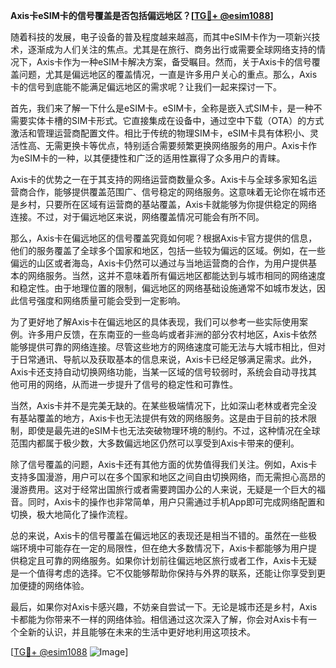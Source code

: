 **Axis卡eSIM卡的信号覆盖是否包括偏远地区？[[TG💪+ @esim1088](https://t.me/s/esim1088)]**

随着科技的发展，电子设备的普及程度越来越高，而其中eSIM卡作为一项新兴技术，逐渐成为人们关注的焦点。尤其是在旅行、商务出行或需要全球网络支持的情况下，Axis卡作为一种eSIM卡解决方案，备受瞩目。然而，关于Axis卡的信号覆盖问题，尤其是偏远地区的覆盖情况，一直是许多用户关心的重点。那么，Axis卡的信号到底能不能满足偏远地区的需求呢？让我们一起来探讨一下。

首先，我们来了解一下什么是eSIM卡。eSIM卡，全称是嵌入式SIM卡，是一种不需要实体卡槽的SIM卡形式。它直接集成在设备中，通过空中下载（OTA）的方式激活和管理运营商配置文件。相比于传统的物理SIM卡，eSIM卡具有体积小、灵活性高、无需更换卡等优点，特别适合需要频繁更换网络服务的用户。Axis卡作为eSIM卡的一种，以其便捷性和广泛的适用性赢得了众多用户的青睐。

Axis卡的优势之一在于其支持的网络运营商数量众多。Axis卡与全球多家知名运营商合作，能够提供覆盖范围广、信号稳定的网络服务。这意味着无论你在城市还是乡村，只要所在区域有运营商的基站覆盖，Axis卡就能够为你提供稳定的网络连接。不过，对于偏远地区来说，网络覆盖情况可能会有所不同。

那么，Axis卡在偏远地区的信号覆盖究竟如何呢？根据Axis卡官方提供的信息，他们的服务覆盖了全球多个国家和地区，包括一些较为偏远的区域。例如，在一些偏远的山区或者海岛，Axis卡仍然可以通过与当地运营商的合作，为用户提供基本的网络服务。当然，这并不意味着所有偏远地区都能达到与城市相同的网络速度和稳定性。由于地理位置的限制，偏远地区的网络基础设施通常不如城市发达，因此信号强度和网络质量可能会受到一定影响。

为了更好地了解Axis卡在偏远地区的具体表现，我们可以参考一些实际使用案例。许多用户反馈，在东南亚的一些岛屿或者非洲的部分农村地区，Axis卡依然能够提供可靠的网络连接。尽管这些地方的网络速度可能无法与大城市相比，但对于日常通讯、导航以及获取基本的信息来说，Axis卡已经足够满足需求。此外，Axis卡还支持自动切换网络功能，当某一区域的信号较弱时，系统会自动寻找其他可用的网络，从而进一步提升了信号的稳定性和可靠性。

当然，Axis卡并不是完美无缺的。在某些极端情况下，比如深山老林或者完全没有基站覆盖的地方，Axis卡也无法提供有效的网络服务。这是由于目前的技术限制，即使是最先进的eSIM卡也无法突破物理环境的制约。不过，这种情况在全球范围内都属于极少数，大多数偏远地区仍然可以享受到Axis卡带来的便利。

除了信号覆盖的问题，Axis卡还有其他方面的优势值得我们关注。例如，Axis卡支持多国漫游，用户可以在多个国家和地区之间自由切换网络，而无需担心高昂的漫游费用。这对于经常出国旅行或者需要跨国办公的人来说，无疑是一个巨大的福音。同时，Axis卡的操作也非常简单，用户只需通过手机App即可完成网络配置和切换，极大地简化了操作流程。

总的来说，Axis卡的信号覆盖在偏远地区的表现还是相当不错的。虽然在一些极端环境中可能存在一定的局限性，但在绝大多数情况下，Axis卡都能够为用户提供稳定且可靠的网络服务。如果你计划前往偏远地区旅行或者工作，Axis卡无疑是一个值得考虑的选择。它不仅能够帮助你保持与外界的联系，还能让你享受到更加便捷的网络体验。

最后，如果你对Axis卡感兴趣，不妨亲自尝试一下。无论是城市还是乡村，Axis卡都能为你带来不一样的网络体验。相信通过这次深入了解，你会对Axis卡有一个全新的认识，并且能够在未来的生活中更好地利用这项技术。

[[TG💪+ @esim1088](https://t.me/s/esim1088) ![Image](https://i.postimg.cc/4NQfJmqS/Snipaste-2025-05-13-00-14-12.png)]